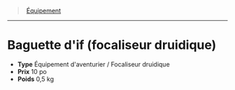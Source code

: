 ﻿---
!EquipmentItem
Type: Équipement d'aventurier / Focaliseur druidique
Price: 10 po
Weight: 0,5 kg
Id: equipment_hd.md#baguette-dif-focaliseur-druidique
ParentLink: equipment_hd.md#Équipement
Name: Baguette d'if (focaliseur druidique)
ParentName: Équipement
NameLevel: 1
Attributes:
  Name: Baguette d'if (focaliseur druidique)
  Markdown: >+
    # <!--Name-->Baguette d'if (focaliseur druidique)<!--/Name-->


    - **Type** <!--Type-->Équipement d'aventurier / Focaliseur druidique<!--/Type-->

    - **Prix** <!--Price-->10 po<!--/Price-->

    - **Poids** <!--Weight-->0,5 kg<!--/Weight-->

  Type: Équipement d'aventurier / Focaliseur druidique
  Price: 10 po
  Weight: 0,5 kg
AttributesDictionary: >+
  Name: Baguette d'if (focaliseur druidique)

  Markdown: >+

    # <!--Name-->Baguette d'if (focaliseur druidique)<!--/Name-->





    - **Type** <!--Type-->Équipement d'aventurier / Focaliseur druidique<!--/Type-->



    - **Prix** <!--Price-->10 po<!--/Price-->



    - **Poids** <!--Weight-->0,5 kg<!--/Weight-->



  Type: Équipement d'aventurier / Focaliseur druidique

  Price: 10 po

  Weight: 0,5 kg

---
> [Équipement](hd_equipment.md)

---

# Baguette d'if (focaliseur druidique)

- **Type** Équipement d'aventurier / Focaliseur druidique
- **Prix** 10 po
- **Poids** 0,5 kg

